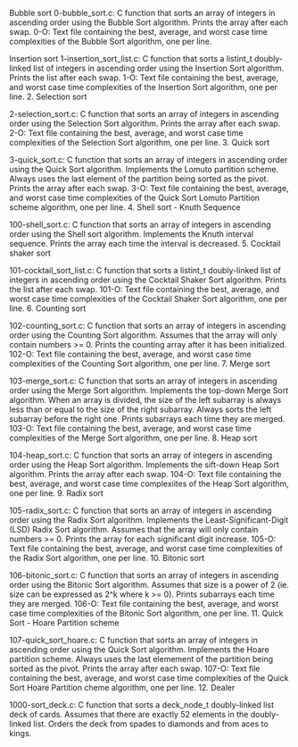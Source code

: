 Bubble sort
0-bubble_sort.c: C function that sorts an array of integers in ascending order using the Bubble Sort algorithm. Prints the array after each swap. 0-O: Text file containing the best, average, and worst case time complexities of the Bubble Sort algorithm, one per line.

Insertion sort
1-insertion_sort_list.c: C function that sorts a listint_t doubly-linked list of integers in ascending order using the Insertion Sort algorithm. Prints the list after each swap. 1-O: Text file containing the best, average, and worst case time complexities of the Insertion Sort algorithm, one per line. 2. Selection sort

2-selection_sort.c: C function that sorts an array of integers in ascending order using the Selection Sort algorithm. Prints the array after each swap. 2-O: Text file containing the best, average, and worst case time complexities of the Selection Sort algorithm, one per line. 3. Quick sort

3-quick_sort.c: C function that sorts an array of integers in ascending order using the Quick Sort algorithm. Implements the Lomuto partition scheme. Always uses the last element of the partition being sorted as the pivot. Prints the array after each swap. 3-O: Text file containing the best, average, and worst case time complexities of the Quick Sort Lomuto Partition scheme algorithm, one per line. 4. Shell sort - Knuth Sequence

100-shell_sort.c: C function that sorts an array of integers in ascending order using the Shell sort algorithm. Implements the Knuth interval sequence. Prints the array each time the interval is decreased. 5. Cocktail shaker sort

101-cocktail_sort_list.c: C function that sorts a listint_t doubly-linked list of integers in ascending order using the Cocktail Shaker Sort algorithm. Prints the list after each swap. 101-O: Text file containing the best, average, and worst case time complexities of the Cocktail Shaker Sort algorithm, one per line. 6. Counting sort

102-counting_sort.c: C function that sorts an array of integers in ascending order using the Counting Sort algorithm. Assumes that the array will only contain numbers >= 0. Prints the counting array after it has been initialized. 102-O: Text file containing the best, average, and worst case time complexities of the Counting Sort algorithm, one per line. 7. Merge sort

103-merge_sort.c: C function that sorts an array of integers in ascending order using the Merge Sort algorithm. Implements the top-down Merge Sort algorithm. When an array is divided, the size of the left subarray is always less than or equal to the size of the right subarray. Always sorts the left subarray before the right one. Prints subarrays each time they are merged. 103-O: Text file containing the best, average, and worst case time complexities of the Merge Sort algorithm, one per line. 8. Heap sort

104-heap_sort.c: C function that sorts an array of integers in ascending order using the Heap Sort algorithm. Implements the sift-down Heap Sort algorithm. Prints the array after each swap. 104-O: Text file containing the best, average, and worst case time complexiites of the Heap Sort algorithm, one per line. 9. Radix sort

105-radix_sort.c: C function that sorts an array of integers in ascending order using the Radix Sort algorithm. Implements the Least-Significant-Digit (LSD) Radix Sort algorithm. Assumes that the array will only contain numbers >= 0. Prints the array for each significant digit increase. 105-O: Text file containing the best, average, and worst case time complexities of the Radix Sort algorithm, one per line. 10. Bitonic sort

106-bitonic_sort.c: C function that sorts an array of integers in ascending order using the Bitonic Sort algorithm. Assumes that size is a power of 2 (ie. size can be expressed as 2^k where k >= 0). Prints subarrays each time they are merged. 106-O: Text file containing the best, average, and worst case time complexities of the Bitonic Sort algorithm, one per line. 11. Quick Sort - Hoare Partition scheme

107-quick_sort_hoare.c: C function that sorts an array of integers in ascending order using the Quick Sort algorithm. Implements the Hoare partition scheme. Always uses the last elemement of the partition being sorted as the pivot. Prints the array after each swap. 107-O: Text file containing the best, average, and worst case time complexities of the Quick Sort Hoare Partition cheme algorithm, one per line. 12. Dealer

1000-sort_deck.c: C function that sorts a deck_node_t doubly-linked list deck of cards. Assumes that there are exactly 52 elements in the doubly-linked list. Orders the deck from spades to diamonds and from aces to kings.

